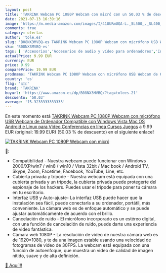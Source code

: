 ```yaml
---
layout: post
title: 'TAKRINK Webcam PC 1080P Webcam con micró con un 50.03 % de descuento'
date: 2021-07-13 16:39:16
image: 'https://m.media-amazon.com/images/I/41UURmUQA-L._SL500_._SL400_.jpg'
comments: true
category: ofertas
author: 'tole.es'
slug: 'B08NX3MVBQ-es TAKRINK Webcam PC 1080P Webcam con micrófono USB Webcam de...'
sku: 'B08NX3MVBQ-es'
tags: [ 'Accesorios','Accesorios de audio y vídeo para ordenadores','Informática','Webcams y telefonía VoIP','android','takrink', ]
actualPrice: 9.99 EUR
currency: EUR
price: 9.99
comparePrice: 19.99 EUR
prodname: 'TAKRINK Webcam PC 1080P Webcam con micrófono USB Webcam de Ordenador Compatible con Windows Vista Mac OS Android e Linux para Video Conferencias en línea Cursos Juegos'
country: 'es'
flag: '🇪🇸'
brand: 'TAKRINK'
buyurl: 'https://www.amazon.es/dp/B08NX3MVBQ/?tag=tolees-21'
descuento: '50.03'
average: '15.3233333333333'
---
```


En este momento está [TAKRINK Webcam PC 1080P Webcam con micrófono USB Webcam de Ordenador Compatible con Windows Vista Mac OS Android e Linux para Video Conferencias en línea Cursos Juegos](https://www.amazon.es/dp/B08NX3MVBQ/?tag=tolees-21) a 9.99 EUR (original: 19.99 EUR) (50.03 %  de descuento) en el siguiente enlace!

[![TAKRINK Webcam PC 1080P Webcam con micró](https://m.media-amazon.com/images/I/41UURmUQA-L._SL500_._SL400_.jpg)](https://www.amazon.es/dp/B08NX3MVBQ/?tag=tolees-21)

🔎:

- Compatibilidad - Nuestra webcam puede funcionar con Windows 2000/XP/win7 / win8 / win10 / Vista 32bit / Mac book / Android TV, Skype, Zoom, Facetime, Facebook, YouTube, Line, etc.
- Cubierta privada y trípode - Nuestra webcam está equipada con una cubierta privada y un trípode, la cubierta privada puede protegerte del espionaje de los hackers. Puedes usar el trípode para poner tu cámara en tu escritorio.
- Interfaz USB y Auto-ajuste- La interfaz USB puede hacer que la instalación sea fácil, puede conectarla a su ordenador, portátil, más conveniente. La cámara web es de enfoque automático y se puede ajustar automáticamente de acuerdo con el brillo.
- Cancelación de ruido - El micrófono incorporado es un estéreo digital, con una función de cancelación de ruido, puede darte una experiencia de video fantástica.
- Cámara web 1080P - La resolución de video de nuestra cámara web es de 1920*1080, y te da una imagen estable usando una velocidad de fotogramas de video de 30FPS. La webcam está equipada con una función de autoenfoque, que muestra un video de calidad de imagen nítido, suave y de alta definición.

[🛒 Aquí!!!](https://www.amazon.es/dp/B08NX3MVBQ/?tag=tolees-21)
